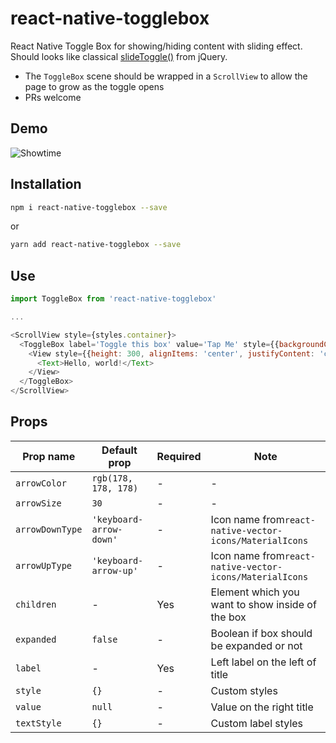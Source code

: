 # react-native-togglebox
React Native Toggle Box for showing/hiding content with sliding effect. Should looks like classical [slideToggle()](http://api.jquery.com/slidetoggle/) from jQuery.

* The `ToggleBox` scene should be wrapped in a `ScrollView` to allow the page to grow as the toggle opens
* PRs welcome

## Demo

![Showtime](.github/react-native-show-hide-toggle-box.gif?raw=true "Showtime")

## Installation

```bash
npm i react-native-togglebox --save
```

or

```bash
yarn add react-native-togglebox --save
```

## Use

```javascript
import ToggleBox from 'react-native-togglebox'

...

<ScrollView style={styles.container}>
  <ToggleBox label='Toggle this box' value='Tap Me' style={{backgroundColor: '#ddd', borderBottomWidth: 1}}>
    <View style={{height: 300, alignItems: 'center', justifyContent: 'center', backgroundColor: '#eee'}}>
      <Text>Hello, world!</Text>
    </View>
  </ToggleBox>
</ScrollView>
```

## Props

|Prop name | Default prop | Required | Note
| --- | --- | --- | --- |
| `arrowColor` | `rgb(178, 178, 178)` | - | - |
| `arrowSize` | `30` | - | - |
| `arrowDownType` | `'keyboard-arrow-down'` | - | Icon name from`react-native-vector-icons/MaterialIcons` |
| `arrowUpType` | `'keyboard-arrow-up'` | - | Icon name from`react-native-vector-icons/MaterialIcons` |
| `children` | - | Yes | Element which you want to show inside of the box |
| `expanded` | `false` | - | Boolean if box should be expanded or not |
| `label` | - | Yes | Left label on the left of title |
| `style` | `{}` | - | Custom styles |
| `value` | `null` | - | Value on the right title |
| `textStyle` | `{}` | - | Custom label styles |

